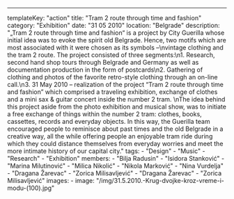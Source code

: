 ---
  templateKey: "action"
  title: "Tram 2 route through time and fashion"
  category: "Exhibition"
  date: "31 05 2010"
  location: "Belgrade"
  description: "„Tram 2 route through time and fashion“ is a project by City Guerilla whose initial idea was to evoke the spirit old Belgrade. Hence, two motifs which are most associated with it were chosen as its symbols –\nvintage clothing and the tram 2 route. The project consisted of three segments:\n1. Research, second hand shop tours through Belgrade and Germany as well as documentation production in the form of postcards\n2. Gathering of clothing and photos of the favorite retro-style clothing through an on-line call.\n3. 31 May 2010 – realization of the project “Tram 2 route through time and fashion” which comprised a traveling exhibition, exchange of clothes and a mini sax & guitar concert inside the number 2 tram. \nThe idea behind this project aside from the photo exhibition and musical show, was to initiate a free exchange of things within the number 2 tram: clothes, books, cassettes, records and everyday objects. In this way, the Guerilla team encouraged people to reminisce about past times and the old Belgrade in a creative way, all the while offering people an enjoyable tram ride during which they could distance themselves from everyday worries and meet the more intimate history of our capital city."
  tags: 
    - "Design"
    - "Music"
    - "Research"
    - "Exhibition"
  members: 
    - "Bilja Radusin"
    - "Isidora Stanković"
    - "Marina Milutinović"
    - "Milica Nikolić"
    - "Nikola Marković"
    - "Nina Vurdelja"
    - "Dragana Žarevac"
    - "Zorica Milisavljević"
    - "Dragana Žarevac"
    - "Zorica Milisavljević"
  images: 
    - 
      image: "/img/31.5.2010.-Krug-dvojke-kroz-vreme-i-modu-(100).jpg"
